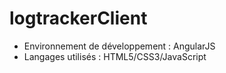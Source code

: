 # logtrackerClient

 - Environnement de développement : AngularJS
 - Langages utilisés : HTML5/CSS3/JavaScript
 

